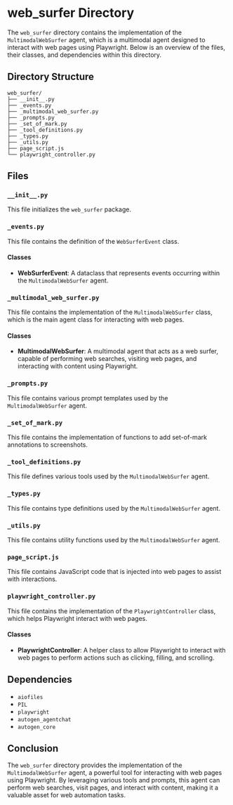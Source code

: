 # web_surfer Directory

The `web_surfer` directory contains the implementation of the `MultimodalWebSurfer` agent, which is a multimodal agent designed to interact with web pages using Playwright. Below is an overview of the files, their classes, and dependencies within this directory.

## Directory Structure

```
web_surfer/
├── __init__.py
├── _events.py
├── _multimodal_web_surfer.py
├── _prompts.py
├── _set_of_mark.py
├── _tool_definitions.py
├── _types.py
├── _utils.py
├── page_script.js
└── playwright_controller.py
```

## Files

### `__init__.py`

This file initializes the `web_surfer` package.

### `_events.py`

This file contains the definition of the `WebSurferEvent` class.

#### Classes

- **WebSurferEvent**: A dataclass that represents events occurring within the `MultimodalWebSurfer` agent.

### `_multimodal_web_surfer.py`

This file contains the implementation of the `MultimodalWebSurfer` class, which is the main agent class for interacting with web pages.

#### Classes

- **MultimodalWebSurfer**: A multimodal agent that acts as a web surfer, capable of performing web searches, visiting web pages, and interacting with content using Playwright.

### `_prompts.py`

This file contains various prompt templates used by the `MultimodalWebSurfer` agent.

### `_set_of_mark.py`

This file contains the implementation of functions to add set-of-mark annotations to screenshots.

### `_tool_definitions.py`

This file defines various tools used by the `MultimodalWebSurfer` agent.

### `_types.py`

This file contains type definitions used by the `MultimodalWebSurfer` agent.

### `_utils.py`

This file contains utility functions used by the `MultimodalWebSurfer` agent.

### `page_script.js`

This file contains JavaScript code that is injected into web pages to assist with interactions.

### `playwright_controller.py`

This file contains the implementation of the `PlaywrightController` class, which helps Playwright interact with web pages.

#### Classes

- **PlaywrightController**: A helper class to allow Playwright to interact with web pages to perform actions such as clicking, filling, and scrolling.

## Dependencies

- `aiofiles`
- `PIL`
- `playwright`
- `autogen_agentchat`
- `autogen_core`

## Conclusion

The `web_surfer` directory provides the implementation of the `MultimodalWebSurfer` agent, a powerful tool for interacting with web pages using Playwright. By leveraging various tools and prompts, this agent can perform web searches, visit pages, and interact with content, making it a valuable asset for web automation tasks.